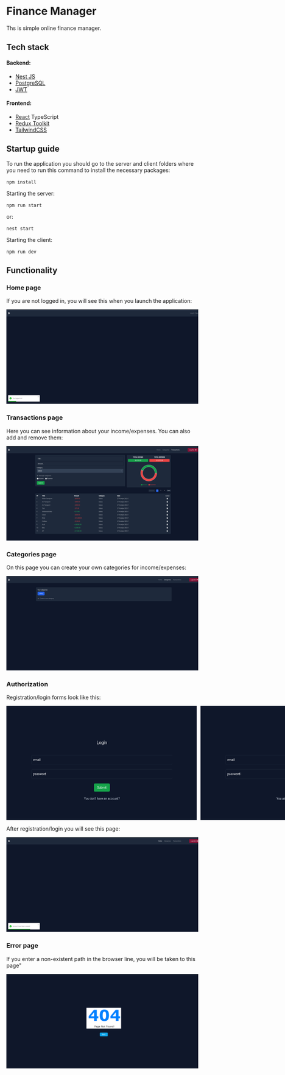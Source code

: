 # Finance Manager

Ths is simple online finance manager.

## Tech stack

<div>
    <h4>Backend:</h4>
    <ul>
        <li>
            <a href="https://nestjs.com/">Nest JS</a>
        </li>
        <li>
            <a href="https://www.postgresql.org/">PostgreSQL</a>
        </li>
        <li>
            <a href="https://jwt.io/">JWT</a>
        </li>
    </ul>
    <h4>Frontend:</h4>
    <ul>
        <li>
            <a href="https://react.dev/">React</a> TypeScript
        </li>
        <li>
            <a href="https://redux.js.org/">Redux Toolkit</a>
        </li>
        <li>
            <a href="https://tailwindcss.com/">TailwindCSS</a>
        </li>
    </ul>
</div>

## Startup guide

To run the application you should go to the server and client folders where you need to run this command to install the necessary packages:
```
npm install
```

Starting the server:
```
npm run start
```
or:
```
nest start
```
Starting the client:
```
npm run dev
```

## Functionality

### Home page

If you are not logged in, you will see this when you launch the application:

<img src="./readme/home.png" alt="Home"></img>


### Transactions page

Here you can see information about your income/expenses. You can also add and remove them:

<img src="./readme/transactions.png" alt="Transactions"></img>


### Categories page

On this page you can create your own categories for income/expenses:

<img src="./readme/categories.png" alt="Categories"></img>


### Authorization

Registration/login forms look like this:

<div style="display:flex;gap:10px;">
    <img src="./readme/login.png" alt="Login" width="500px" height="300px"></img>
    <img src="./readme/regstration.png" alt="Registration" width="500px" height="300px"></img>
</div>

After registration/login you will see this page:

<img src="./readme/logged-in.png" alt="Logged in"></img>


### Error page

If you enter a non-existent path in the browser line, you will be taken to this page"

<img src="./readme/error-page.png"></img>

